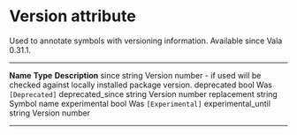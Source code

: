 <div id="version-attribute" class="section level1">

Version attribute
=================

Used to annotate symbols with versioning information. Available since
Vala 0.31.1.

  --------------------- ---------- -------------------------------------------------------------------------------------
  **Name**              **Type**   **Description**
  since                 string     Version number - if used will be checked against locally installed package version.
  deprecated            bool       Was `[Deprecated]`
  deprecated\_since     string     Version number
  replacement           string     Symbol name
  experimental          bool       Was `[Experimental]`
  experimental\_until   string     Version number
  --------------------- ---------- -------------------------------------------------------------------------------------

</div>
